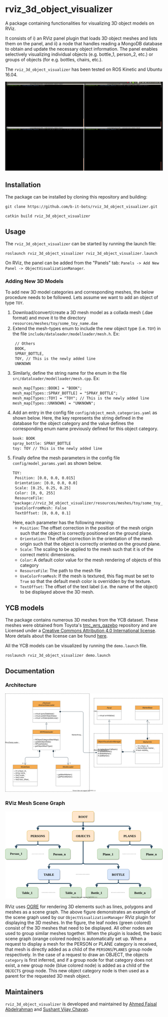 # rviz_3d_object_visualizer

A package containing functionalities for visualizing 3D object models on RViz. 

It consists of i) an RViz panel plugin that loads 3D object meshes and lists them on the panel, and ii) a node that handles reading a MongoDB database to obtain and update the necessary object information. The panel enables selectively visualizing individual objects (e.g. bottle_1, person_2, etc.) or groups of objects (for e.g. bottles, chairs, etc.).

The `rviz_3d_object_visualizer` has been tested on ROS Kinetic and Ubuntu 16.04.


[![Demo](docs/images/RvizDemo.gif)](https://www.youtube.com/watch?v=R96PwRhnpBQ)


## Installation

The package can be installed by cloning this repository and building:
```
git clone https://github.com/b-it-bots/rviz_3d_object_visualizer.git
```
```
catkin build rviz_3d_object_visualizer
```


## Usage

The `rviz_3d_object_visualizer` can be started by running the launch file:
```
roslaunch rviz_3d_object_visualizer rviz_3d_object_visualizer.launch
```

On RViz, the panel can be added from the "Panels" tab: ```Panels -> Add New Panel -> ObjectVisualizationManager```.


### Adding New 3D Models
To add new 3D model categories and corresponding meshes, the below procedure needs to be followed. Lets assume we want to add an object of type `TOY`.
1. Download/convert/create a 3D mesh model as a collada mesh (.dae format) and move it to the directory `resources/meshes/toy/some_toy_name.dae`
2. Extend the mesh-types enum to include the new object type (i.e. `TOY`) in the file `include/dataloader/modelloader/mesh.h`. Ex:<br> 
   ```
    // Others
    BOOK,
    SPRAY_BOTTLE,
    TOY, // This is the newly added line
    UNKNOWN
   ```
3. Similarly, define the string name for the enum in the file `src/dataloader/modelloader/mesh.cpp`. Ex:<br>
    ```
    mesh_map[Types::BOOK] = "BOOK";
    mesh_map[Types::SPRAY_BOTTLE] = "SPRAY_BOTTLE";
    mesh_map[Types::TOY] = "TOY"; // This is the newly added line
    mesh_map[Types::UNKNOWN] = "UNKNOWN";
   ```
4. Add an entry in the config file `config/object_mesh_categories.yaml` as shown below. Here, the key represents the string defined in the database for the object category and the value defines the corresponding enum name previously defined for this object category.<br>
    ```
    book: BOOK
    spray_bottle: SPRAY_BOTTLE
    toy: TOY // This is the newly added line
   ```
5. Finally define the mesh parameters in the config file `config/model_params.yaml` as shown below.
   ```
   TOY:
    Position: [0.0, 0.0, 0.015]
    Orientation: [0.0, 0.0, 0.0]
    Scale: [0.25, 0.25, 0.25]
    Color: [0, 0, 255]
    ResourceFile: "package://rviz_3d_object_visualizer/resources/meshes/toy/some_toy_name.dae"
    UseColorFromMesh: False
    TextOffset: [0, 0.0, 0.1]
   ```
   Here, each parameter has the following meaning:
   * `Position`: The offset correction in the position of the mesh origin such that the object is correctly positioned on the ground plane.
   * `Orientation`: The offset correction in the orientation of the mesh origin such that the object is correctly oriented on the ground plane.
   * `Scale`: The scaling to be applied to the mesh such that it is of the correct metric dimensions. 
   * `Color`: A default color value for the mesh rendering of objects of this category
   * `ResourceFile`: The path to the mesh file
   * `UseColorFromMesh`: If the mesh is textured, this flag must be set to `True` so that the default mesh color is overridden by the texture.
   * `TextOffset`: The offset of the text label (i.e. the name of the object) to be displayed above the 3D mesh.

## YCB models
The package contains numerous 3D meshes from the YCB dataset. These meshes were obtained from Toyota's [tmc_wrs_gazebo](https://github.com/hsr-project/tmc_wrs_gazebo) repository and are Licensed under a [Creative Commons Attribution 4.0 International license](https://creativecommons.org/licenses/by/4.0/). More details about the license can be found [here](https://github.com/hsr-project/tmc_wrs_gazebo/tree/master/tmc_wrs_gazebo_worlds#begins-with-the-name-ycb_).

All the YCB models can be visualized by running the `demo.launch` file.
```
roslaunch rviz_3d_object_visualizer demo.launch
```

## Documentation

### Architecture

![scene](docs/images/rviz_3d_visualizer_uml.svg)


### RViz Mesh Scene Graph

![scene](docs/images/SceneGraph.svg)

RViz uses [OGRE](https://www.ogre3d.org/) for rendering 3D elements such as lines, polygons and meshes as a scene graph. The above figure demonstrates an example of the scene graph used by our `ObjectVisualizationManager` RViz plugin for displaying the 3D meshes. In the figure, the leaf nodes (green colored) consist of the 3D meshes that need to be displayed. All other nodes are used to group similar meshes together. When the plugin is loaded, the basic scene graph (orange colored nodes) is automatically set up. When a request to display a mesh for the PERSON or PLANE category is received, that mesh is directly added as a child of the `PERSONS`/`PLANES` group node respectively. In the case of a request to draw an OBJECT, the objects `category` is first inferred, and if a group node for that category does not exist, a new group node (blue colored node) is added as a child of the `OBJECTS` group node. This new object category node is then used as a parent for the requested 3D mesh object.


## Maintainers

`rviz_3d_object_visualizer` is developed and maintained by [Ahmed Faisal Abdelrahman](https://github.com/AhmedFaisal95) and [Sushant Vijay Chavan](https://github.com/Sushant-Chavan).
